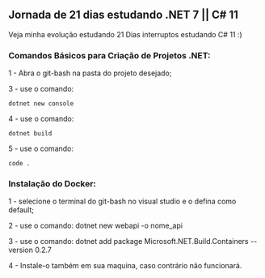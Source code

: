 ## Jornada de 21 dias estudando .NET 7 || C# 11

Veja minha evolução estudando 21 Dias interruptos estudando C# 11 :)

### Comandos Básicos para Criação de Projetos .NET:

1 - Abra o git-bash na pasta do projeto desejado;

3 - use o comando:

 	dotnet new console

4 - use o comando:
 
	dotnet build

5 - use o comando:

	code .


### Instalação do Docker:

1 - selecione o terminal do git-bash no visual studio e o defina como default;

2 - use o comando: 
	dotnet new webapi -o nome_api

3 - use o comando: 
	dotnet add package Microsoft.NET.Build.Containers --version 0.2.7

4 - Instale-o também em sua maquina, caso contrário não funcionará.
